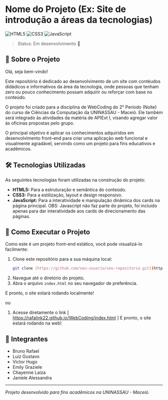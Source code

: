 # Nome do Projeto (Ex: Site de introdução a áreas da tecnologias)

![HTML5](https://img.shields.io/badge/HTML5-E34F26?style=for-the-badge&logo=html5&logoColor=white)
![CSS3](https://img.shields.io/badge/CSS3-1572B6?style=for-the-badge&logo=css3&logoColor=white)
![JavaScript](https://img.shields.io/badge/JavaScript-F7DF1E?style=for-the-badge&logo=javascript&logoColor=black)

> Status: Em desenvolvimento 🚧

## 📝 Sobre o Projeto

Olá, seja bem-vindo!

Este repositório é dedicado ao desenvolvimento de um site com contéudos didádicos e informativos da área da tecnologia, onde pessoas que tenham zero ou pouco conhecimento possam adquirir ou reforçar com base no conteúdo.

O projeto foi criado para a disciplina de WebCoding do 2° Período (Noite) do curso de Ciências da Computação da UNINASSAU - Maceió. Ele também será integrado às atividades da matéria de APIExt I, visando agregar valor às oficinas propostas pelo grupo.

O principal objetivo é aplicar os conhecimentos adquiridos em desenvolvimento front-end para criar uma aplicação web funcional e visualmente agradável, servindo como um projeto para fins educativos e acadêmicos.

## 🛠️ Tecnologias Utilizadas

As seguintes tecnologias foram utilizadas na construção do projeto:

* **HTML5:** Para a estruturação e semântica do conteúdo.
* **CSS3:** Para a estilização, layout e design responsivo.
* **JavaScript:** Para a interatividade e manipulação dinâmica dos cards na página principal. OBS: Javascript não faz parte do projeto, foi incluido apenas para dar interatividade aos cards de direcionamento das páginas.

## 🚀 Como Executar o Projeto

Como este é um projeto front-end estático, você pode visualizá-lo facilmente:

1.  Clone este repositório para a sua máquina local:
    ```bash
    git clone [https://github.com/seu-usuario/seu-repositorio.git](https://github.com/seu-usuario/seu-repositorio.git)
    ```
2.  Navegue até o diretório do projeto.
3.  Abra o arquivo `index.html` no seu navegador de preferência.

E pronto, o site estará rodando localmente!

ou

1. Acesse diretamente o link [ https://rafalink22.github.io/WebCoding/index.html ]
E pronto, o site estará rodando na web!

## 👥 Integrantes

* Bruno Rafael
* Luiz Gustavo
* Victor Hugo
* Emily Graziele
* Chayenne Laiza
* Janiele Alessandra

---
_Projeto desenvolvido para fins acadêmicos na UNINASSAU - Maceió._
